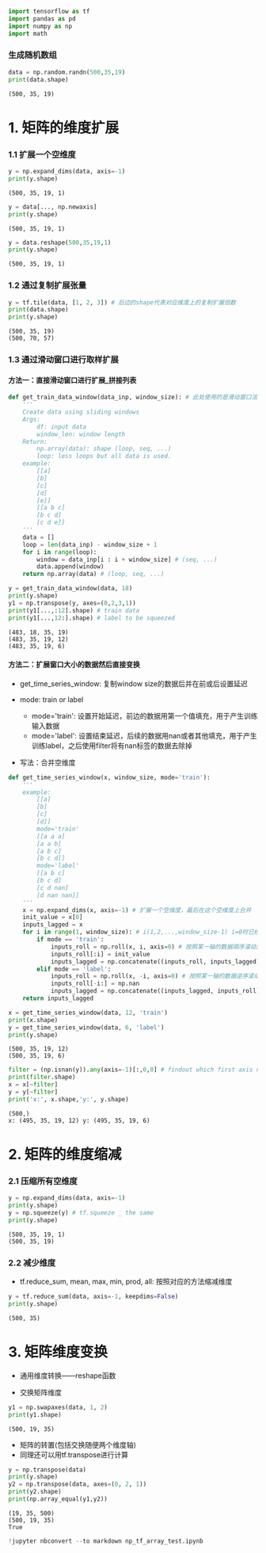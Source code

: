

```python
import tensorflow as tf
import pandas as pd
import numpy as np
import math
```

### 生成随机数组


```python
data = np.random.randn(500,35,19)
print(data.shape)
```

    (500, 35, 19)
    

# 1. 矩阵的维度扩展
### 1.1 扩展一个空维度


```python
y = np.expand_dims(data, axis=-1)
print(y.shape)
```

    (500, 35, 19, 1)
    


```python
y = data[..., np.newaxis]
print(y.shape)
```

    (500, 35, 19, 1)
    


```python
y = data.reshape(500,35,19,1)
print(y.shape)
```

    (500, 35, 19, 1)
    

### 1.2 通过复制扩展张量


```python
y = tf.tile(data, [1, 2, 3]) # 后边的shape代表对应维度上的复制扩展倍数
print(data.shape)
print(y.shape)
```

    (500, 35, 19)
    (500, 70, 57)
    

### 1.3 通过滑动窗口进行取样扩展
#### 方法一：直接滑动窗口进行扩展_拼接列表


```python
def get_train_data_window(data_inp, window_size): # 此处使用的是滑动窗口法获取的数据
    '''
    Create data using sliding windows
    Args:
        df: input data
        window_len: window length
    Return:
        np.array(data): shape (loop, seq, ...)
        loop: less loops but all data is used.
    example:
        [[a] 
        [b]
        [c]
        [d]
        [e]]
        [[a b c]
        [b c d]
        [c d e]]
    '''
    data = []
    loop = len(data_inp) - window_size + 1
    for i in range(loop):
        window = data_inp[i : i + window_size] # (seq, ...)
        data.append(window)
    return np.array(data) # (loop, seq, ...)
```


```python
y = get_train_data_window(data, 18)
print(y.shape)
y1 = np.transpose(y, axes=(0,2,3,1))
print(y1[...,:12].shape) # train data
print(y1[...,12:].shape) # label to be squeezed
```

    (483, 18, 35, 19)
    (483, 35, 19, 12)
    (483, 35, 19, 6)
    

#### 方法二：扩展窗口大小的数据然后直接变换
* get_time_series_window: 复制window size的数据后并在前或后设置延迟
* mode: train or label
    * mode='train': 设置开始延迟，前边的数据用第一个值填充，用于产生训练输入数据
    * mode='label': 设置结束延迟，后续的数据用nan或者其他填充，用于产生训练label，之后使用filter将有nan标签的数据去除掉

* 写法：合并空维度


```python
def get_time_series_window(x, window_size, mode='train'): 
    '''
    example:
        [[a] 
        [b]
        [c]
        [d]]
        mode='train'
        [[a a a]
        [a a b]
        [a b c]
        [b c d]]
        mode='label'
        [[a b c]
        [b c d]
        [c d nan]
        [d nan nan]]
    '''
    x = np.expand_dims(x, axis=-1) # 扩展一个空维度，最后在这个空维度上合并
    init_value = x[0]
    inputs_lagged = x
    for i in range(1, window_size): # i(1,2,...,window_size-1) i=0时已经确定了
        if mode == 'train':
            inputs_roll = np.roll(x, i, axis=0) # 按照某一轴的数据顺序滚动i次
            inputs_roll[:i] = init_value
            inputs_lagged = np.concatenate((inputs_roll, inputs_lagged), axis=-1)
        elif mode == 'label':
            inputs_roll = np.roll(x, -i, axis=0) # 按照某一轴的数据逆序滚动i次
            inputs_roll[-i:] = np.nan
            inputs_lagged = np.concatenate((inputs_lagged, inputs_roll), axis=-1)
    return inputs_lagged
```


```python
x = get_time_series_window(data, 12, 'train')
print(x.shape)
y = get_time_series_window(data, 6, 'label')
print(y.shape)
```

    (500, 35, 19, 12)
    (500, 35, 19, 6)
    


```python
filter = (np.isnan(y)).any(axis=-1)[:,0,0] # findout which first axis nan data to remove 
print(filter.shape)
x = x[~filter]
y = y[~filter]
print('x:', x.shape,'y:', y.shape)
```

    (500,)
    x: (495, 35, 19, 12) y: (495, 35, 19, 6)
    

# 2. 矩阵的维度缩减
### 2.1 压缩所有空维度


```python
y = np.expand_dims(data, axis=-1)
print(y.shape)
y = np.squeeze(y) # tf.squeeze _ the same
print(y.shape)
```

    (500, 35, 19, 1)
    (500, 35, 19)
    

### 2.2 减少维度
* tf.reduce_sum, mean, max, min, prod, all: 按照对应的方法缩减维度


```python
y = tf.reduce_sum(data, axis=-1, keepdims=False)
print(y.shape)
```

    (500, 35)
    

# 3. 矩阵维度变换


* 通用维度转换——reshape函数

* 交换矩阵维度


```python
y1 = np.swapaxes(data, 1, 2) 
print(y1.shape)
```

    (500, 19, 35)
    

* 矩阵的转置(包括交换随便两个维度轴)
* 同理还可以用tf.transpose进行计算


```python
y = np.transpose(data)
print(y.shape)
y2 = np.transpose(data, axes=(0, 2, 1))
print(y2.shape)
print(np.array_equal(y1,y2))
```

    (19, 35, 500)
    (500, 19, 35)
    True
    


```python
!jupyter nbconvert --to markdown np_tf_array_test.ipynb
```


```python

```
